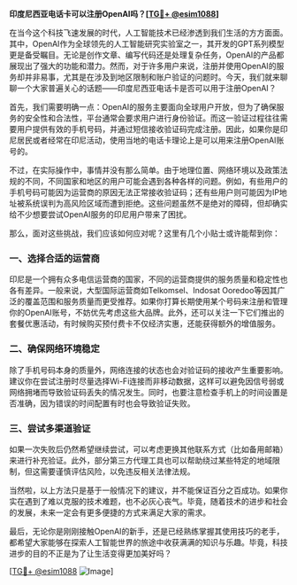 **印度尼西亚电话卡可以注册OpenAI吗？[[TG💪+ @esim1088](https://t.me/s/esim1088)]**

在当今这个科技飞速发展的时代，人工智能技术已经渗透到我们生活的方方面面。其中，OpenAI作为全球领先的人工智能研究实验室之一，其开发的GPT系列模型更是备受瞩目。无论是创作文章、编写代码还是处理复杂任务，OpenAI的产品都展现出了强大的功能和潜力。然而，对于许多用户来说，注册并使用OpenAI的服务却并非易事，尤其是在涉及到地区限制和账户验证的问题时。今天，我们就来聊聊一个大家普遍关心的话题——印度尼西亚电话卡是否可以用于注册OpenAI？

首先，我们需要明确一点：OpenAI的服务主要面向全球用户开放，但为了确保服务的安全性和合法性，平台通常会要求用户进行身份验证。而这一验证过程往往需要用户提供有效的手机号码，并通过短信接收验证码完成注册。因此，如果你是印尼居民或者经常在印尼活动，使用当地的电话卡理论上是可以用来注册OpenAI账号的。

不过，在实际操作中，事情并没有那么简单。由于地理位置、网络环境以及政策法规的不同，不同国家和地区的用户可能会遇到各种各样的问题。例如，有些用户的手机号码可能因为运营商的原因无法正常接收验证码；还有些用户则可能因为IP地址被系统误判为高风险区域而遭到拒绝。这些问题虽然不是绝对的障碍，但却确实给不少想要尝试OpenAI服务的印尼用户带来了困扰。

那么，面对这些挑战，我们应该如何应对呢？这里有几个小贴士或许能帮到你：

### 一、选择合适的运营商

印尼是一个拥有众多电信运营商的国家，不同的运营商提供的服务质量和稳定性也各有差异。一般来说，大型国际运营商如Telkomsel、Indosat Ooredoo等因其广泛的覆盖范围和服务质量而更受推荐。如果你打算长期使用某个号码来注册和管理你的OpenAI账号，不妨优先考虑这些大品牌。此外，还可以关注一下它们推出的套餐优惠活动，有时候购买预付费卡不仅经济实惠，还能获得额外的增值服务。

### 二、确保网络环境稳定

除了手机号码本身的质量外，网络连接的状态也会对验证码的接收产生重要影响。建议你在尝试注册时尽量选择Wi-Fi连接而非移动数据，这样可以避免因信号弱或网络拥堵而导致验证码丢失的情况发生。同时，也要注意检查手机上的时间设置是否准确，因为错误的时间配置有时也会导致验证失败。

### 三、尝试多渠道验证

如果一次失败后仍然希望继续尝试，可以考虑更换其他联系方式（比如备用邮箱）来进行补充验证。此外，部分第三方代理工具也可以帮助绕过某些特定的地域限制，但这需要谨慎评估风险，以免违反相关法律法规。

当然啦，以上方法只是基于一般情况下的建议，并不能保证百分之百成功。如果你实在遇到了难以克服的技术难题，也不必灰心丧气。毕竟，随着技术的进步和社会的发展，未来一定会有更多便捷的方式来满足大家的需求。

最后，无论你是刚刚接触OpenAI的新手，还是已经熟练掌握其使用技巧的老手，都希望大家能够在探索人工智能世界的旅途中收获满满的知识与乐趣。毕竟，科技进步的目的不正是为了让生活变得更加美好吗？

[[TG💪+ @esim1088](https://t.me/s/esim1088) ![Image](https://i.postimg.cc/4NQfJmqS/Snipaste-2025-05-13-00-14-12.png)]